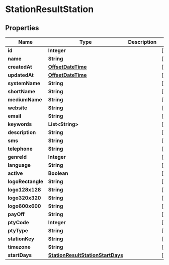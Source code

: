 
# StationResultStation

## Properties
Name | Type | Description | Notes
------------ | ------------- | ------------- | -------------
**id** | **Integer** |  |  [optional]
**name** | **String** |  |  [optional]
**createdAt** | [**OffsetDateTime**](OffsetDateTime.md) |  |  [optional]
**updatedAt** | [**OffsetDateTime**](OffsetDateTime.md) |  |  [optional]
**systemName** | **String** |  |  [optional]
**shortName** | **String** |  |  [optional]
**mediumName** | **String** |  |  [optional]
**website** | **String** |  |  [optional]
**email** | **String** |  |  [optional]
**keywords** | **List&lt;String&gt;** |  |  [optional]
**description** | **String** |  |  [optional]
**sms** | **String** |  |  [optional]
**telephone** | **String** |  |  [optional]
**genreId** | **Integer** |  |  [optional]
**language** | **String** |  |  [optional]
**active** | **Boolean** |  |  [optional]
**logoRectangle** | **String** |  |  [optional]
**logo128x128** | **String** |  |  [optional]
**logo320x320** | **String** |  |  [optional]
**logo600x600** | **String** |  |  [optional]
**payOff** | **String** |  |  [optional]
**ptyCode** | **Integer** |  |  [optional]
**ptyType** | **String** |  |  [optional]
**stationKey** | **String** |  |  [optional]
**timezone** | **String** |  |  [optional]
**startDays** | [**StationResultStationStartDays**](StationResultStationStartDays.md) |  |  [optional]



